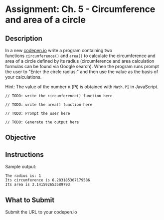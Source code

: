 # Assignment: Ch. 5 - Circumference and area of a circle

## Description

In a new [codepen.io](https://codepen.io/pen) write a program containing two functions `circumference()` and `area()` to calculate the circumference and area of a circle defined by its radius (circumference and area calculation formulas can be found via Google search). When the program runs prompt the user to "Enter the circle radius:" and then use the value as the basis of your calculations.

Hint: The value of the number π (Pi) is obtained with `Math.PI` in JavaScript.

```
// TODO: write the circumference() function here

// TODO: write the area() function here

// TODO: Prompt the user here

// TODO: Generate the output here
```

## Objective

## Instructions

Sample output:

```
The radius is: 1
Its circumference is 6.283185307179586
Its area is 3.141592653589793
```

## What to Submit

Submit the URL to your codepen.io